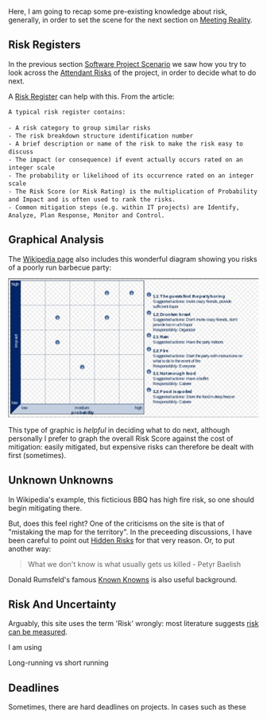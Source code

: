 Here, I am going to recap some pre-existing knowledge about risk, generally, in order to set the scene for the next section on [Meeting Reality](Meeting-Reality).

## Risk Registers

In the previous section [Software Project Scenario](Software-Project-Scenario) we saw how you try to look across the [Attendant Risks](Attendant-Risk) of the project, in order to decide what to do next.  

A [Risk Register](https://en.wikipedia.org/wiki/Risk_register) can help with this.  From the article:

```
A typical risk register contains:

- A risk category to group similar risks
- The risk breakdown structure identification number
- A brief description or name of the risk to make the risk easy to discuss
- The impact (or consequence) if event actually occurs rated on an integer scale
- The probability or likelihood of its occurrence rated on an integer scale
- The Risk Score (or Risk Rating) is the multiplication of Probability and Impact and is often used to rank the risks.
- Common mitigation steps (e.g. within IT projects) are Identify, Analyze, Plan Response, Monitor and Control.

```

## Graphical Analysis

The [Wikipedia page](https://en.wikipedia.org/wiki/Risk_register) also includes this wonderful diagram showing you risks of a poorly run barbecue party:

![Wikipedia Risk Register](images/WikipediaRiskRegister1.png)

This type of graphic is _helpful_ in deciding what to do next, although personally I prefer to graph the overall Risk Score against the cost of mitigation:   easily mitigated, but expensive risks can therefore be dealt with first (sometimes).

## Unknown Unknowns

In Wikipedia's example, this ficticious BBQ has high fire risk, so one should begin mitigating there.  

But, does this feel right?  One of the criticisms on the site is that of "mistaking the map for the territory".  In the preceeding discussions, I have been careful to point out [Hidden Risks](Attendant-Risk) for that very reason. Or, to put another way:

> What we don't know is what usually gets us killed - Petyr Baelish

Donald Rumsfeld's famous [Known Knowns](https://en.wikipedia.org/wiki/There_are_known_knowns) is also useful background.

## Risk And Uncertainty

Arguably, this site uses the term 'Risk' wrongly:  most literature suggests [risk can be measured](https://keydifferences.com/difference-between-risk-and-uncertainty.html).   

I am using 

Long-running vs short running

## Deadlines

Sometimes, there are hard deadlines on projects.  In cases such as these 